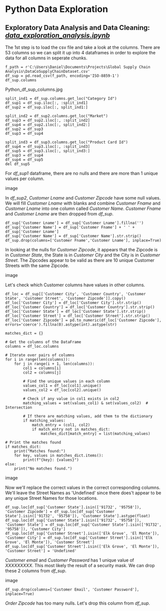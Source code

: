 # Python Data Exploration

## Exploratory Data Analysis and Data Cleaning: *[data_exploration_analysis.ipynb](https://github.com/danvuk567/Global-Supply-Chain-Analysis/blob/main/Python-Data-Exploration/data_exploration_analysis.ipynb)*

The 1st step is to load the csv file and take a look at the columns. There are 53 columns so we can split it up into 4 dataframes in order to explore the data for all columns in seperate chunks.

    f_path = r'C:\Users\Daniel\Documents\Projects\Global Supply Chain Analysis\DataCoSupplyChainDataset.csv'
    df_sup = pd.read_csv(f_path, encoding='ISO-8859-1')
    df_sup.columns

Python_df_sup_columns.jpg

    split_ind1 = df_sup.columns.get_loc("Category Id")
    df_sup1 = df_sup.iloc[:, :split_ind1] 
    df_sup2 = df_sup.iloc[:, split_ind1:]

    split_ind2 = df_sup2.columns.get_loc("Market")
    df_sup3 = df_sup2.iloc[:, :split_ind2] 
    df_sup4 = df_sup2.iloc[:, split_ind2:]
    df_sup2 = df_sup3
    df_sup3 = df_sup4

    split_ind3 = df_sup3.columns.get_loc("Product Card Id")
    df_sup4 = df_sup3.iloc[:, :split_ind3]
    df_sup5 = df_sup3.iloc[:, split_ind3:]
    df_sup3 = df_sup4
    df_sup4 = df_sup5
    del df_sup5

For *df_sup1* dataframe, there are no nulls and there are more than 1 unique values per column. 

image

In *df_sup2*, *Customer Lname* and *Customer Zipcode* have some null values. We will fill *Customer Lname* with blanks and combine *Customer Fname* and *Customer Lname* into one column called *Customer Name*. *Customer Fname* and *Customer Lname* are then dropped from *df_sup*.

    df_sup['Customer Lname'] = df_sup['Customer Lname'].fillna('')
    df_sup['Customer Name'] = df_sup['Customer Fname'] + ' ' + df_sup['Customer Lname']
    df_sup['Customer Name'] = df_sup['Customer Name'].str.strip()
    df_sup.drop(columns=['Customer Fname','Customer Lname'], inplace=True)

In looking at the nulls for *Customer Zipcode*, it appears that the Zipcode is in *Customer State*, the State is in *Customer City* and the City is in *Customer Street*. The Zipcodes appear to be valid as there are 10 unique Customer Streets with the same Zipcode.

image

Let's check which Customer columns have values in other columns. 

    df_loc = df_sup[['Customer City', 'Customer Country', 'Customer State', 'Customer Street', 'Customer Zipcode']].copy()
    df_loc['Customer City'] = df_loc['Customer City'].str.strip()
    df_loc['Customer Country'] = df_loc['Customer Country'].str.strip()
    df_loc['Customer State'] = df_loc['Customer State'].str.strip()
    df_loc['Customer Street'] = df_loc['Customer Street'].str.strip()
    df_loc['Customer Zipcode'] = pd.to_numeric(df_loc['Customer Zipcode'], errors='coerce').fillna(0).astype(int).astype(str)

    matches_dict = {}

    # Get the columns of the DataFrame
    columns = df_loc.columns

    # Iterate over pairs of columns
    for i in range(len(columns)):
        for j in range(i + 1, len(columns)):
            col1 = columns[i]
            col2 = columns[j]

            # Find the unique values in each column
            values_col1 = df_loc[col1].unique()
            values_col2 = df_loc[col2].unique()

            # Check if any value in col1 exists in col2
            matching_values = set(values_col1) & set(values_col2)  # Intersection

            # If there are matching values, add them to the dictionary
            if matching_values:
                match_entry = (col1, col2)
                if match_entry not in matches_dict:
                    matches_dict[match_entry] = list(matching_values)

    # Print the matches found
    if matches_dict:
        print("Matches found:")
        for key, values in matches_dict.items():
            print(f"{key}: {values}")
    else:
        print("No matches found.")

image

Now we'll replace the correct values in the correct corresponding columns. We'll leave the Street Names as 'Undefined' since there does't appear to be any unique Street Names for those locations.

    df_sup.loc[df_sup['Customer State'].isin(['91732', '95758']), 'Customer Zipcode'] = df_sup.loc[df_sup['Customer State'].isin(['91732', '95758']), 'Customer State'].astype(float)
    df_sup.loc[df_sup['Customer State'].isin(['91732', '95758']), 'Customer State'] = df_sup.loc[df_sup['Customer State'].isin(['91732', '95758']), 'Customer City']
    df_sup.loc[df_sup['Customer Street'].isin(['Elk Grove', 'El Monte']), 'Customer City'] = df_sup.loc[df_sup['Customer Street'].isin(['Elk Grove', 'El Monte']), 'Customer Street']
    df_sup.loc[df_sup['Customer Street'].isin(['Elk Grove', 'El Monte']), 'Customer Street'] = 'Undefined'

*Customer email* and *Customer Password* has 1 unique value of *XXXXXXXXX*. This most likely the result of a security mask. We can drop these 2 columns from *df_sup*.

image

    df_sup.drop(columns=['Customer Email', 'Customer Password'], inplace=True)









*Order Zipcode* has too many nulls. Let's drop this column from *df_sup*.



